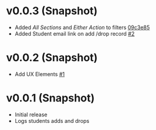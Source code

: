 # v0.0.3 (Snapshot)

- Added _All Sections_ and _Either Action_ to filters [09c3e85](https://github.com/lsuits/ues_logs/commit/09c3e854a6f8b8921bb17cb2498305c8b2f5be24)
- Added Student email link on add /drop record [#2](https://github.com/lsuits/ues_logs/issues/2)

# v0.0.2 (Snapshot)

- Add UX Elements [#1](https://github.com/lsuits/ues_logs/issues/1)

# v0.0.1 (Snapshot)

- Initial release
- Logs students adds and drops

